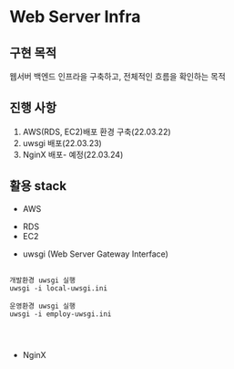 # Web Server Infra

## 구현 목적
웹서버 백엔드 인프라을 구축하고, 전체적인 흐름을 확인하는 목적

## 진행 사항
1. AWS(RDS, EC2)배포 환경 구축(22.03.22)
2. uwsgi 배포(22.03.23)
3. NginX 배포- 예정(22.03.24)

## 활용 stack  
- AWS 
 * RDS
 * EC2
- uwsgi (Web Server Gateway Interface)
<pre>
<code>
개발환경 uwsgi 실행
uwsgi -i local-uwsgi.ini

운영환경 uwsgi 실행
uwsgi -i employ-uwsgi.ini
</pre>
</code>

- NginX


